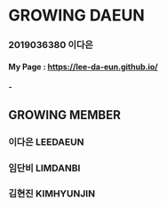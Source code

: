 # GROWING DAEUN
### 2019036380 이다은
#### My Page : https://lee-da-eun.github.io/           
##### -  
## GROWING MEMBER
### 이다은 LEEDAEUN
### 임단비 LIMDANBI
### 김현진 KIMHYUNJIN
